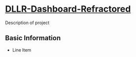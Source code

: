 # <a href="https://karpatic.github.io/DLLR-Dashboard-Refractored/">DLLR-Dashboard-Refractored</a>
Description of project

## Basic Information

- Line Item
